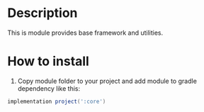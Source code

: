 # Description

This is module provides base framework and utilities.

# How to install

1. Copy module folder to your project and add module to gradle dependency like this:

```groovy
implementation project(':core')
```
